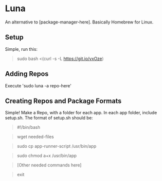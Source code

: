 # Luna
An alternative to [package-manager-here]. Basically Homebrew for Linux.

## Setup
Simple, run this: 

> sudo bash <(curl -s -L https://git.io/vxOze)

## Adding Repos
Execute 'sudo luna -a repo-here'

## Creating Repos and Package Formats
Simple! Make a Repo, with a folder for each app. In each app folder, include setup.sh. The format of setup.sh should be:

> #!/bin/bash

> wget needed-files 

> sudo cp app-runner-script /usr/bin/app

> sudo chmod a+x /usr/bin/app

> [Other needed commands here]

> exit

